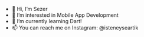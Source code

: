 - 👋 Hi, I’m Sezer
- 👀 I’m interested in Mobile App Development
- 🌱 I’m currently learning Dart!
- 📫 You can reach me on Instagram: @isteneyseartik

<!---
isteneyseartik/isteneyseartik is a ✨ special ✨ repository because its `README.md` (this file) appears on your GitHub profile.
You can click the Preview link to take a look at your changes.
--->
